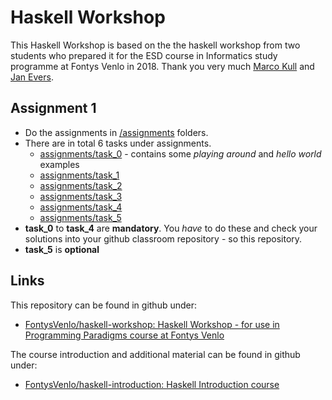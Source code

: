 # Haskell Workshop 
This Haskell Workshop is based on the the haskell workshop from two students who prepared it for the ESD course in Informatics study programme at Fontys Venlo in 2018. Thank you very much [Marco Kull](https://github.com/MarcoKull) and [Jan Evers](https://github.com/Backend-Giraffe). 

## Assignment 1

- Do the assignments in [/assignments](assignments) folders.
- There are in total 6 tasks under assignments.
  - [assignments/task_0](assignments/task_0) - contains some *playing around* and *hello world* examples
  - [assignments/task_1](assignments/task_1)
  - [assignments/task_2](assignments/task_2)
  - [assignments/task_3](assignments/task_3)
  - [assignments/task_4](assignments/task_4)
  - [assignments/task_5](assignments/task_5)
- **task_0** to **task_4** are **mandatory**. You _have_ to do these and check your solutions into your github classroom repository - so this repository.
- **task_5** is **optional**

## Links

This repository can be found in github under:

- [FontysVenlo/haskell-workshop: Haskell Workshop - for use in Programming Paradigms course at Fontys Venlo](https://github.com/FontysVenlo/haskell-workshop)

The course introduction and additional material can be found in github under: 

- [FontysVenlo/haskell-introduction: Haskell Introduction course](https://github.com/FontysVenlo/haskell-introduction)
  